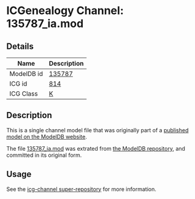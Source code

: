 # ICGenealogy Channel: 135787\_ia.mod

## Details

Name | Description
---- | -----------
ModelDB id | [135787](http://senselab.med.yale.edu/ModelDB/ShowModel.cshtml?model=135787)
ICG id | [814](http://icg.neurotheory.ox.ac.uk/channels/1/814)
ICG Class | [K](http://icg.neurotheory.ox.ac.uk/channels/1)

## Description

This is a single channel model file that was originally part of a [published model on the ModelDB website](http://senselab.med.yale.edu/mModelDB/ShowModel.cshtml?model=135787).

The file [135787\_ia.mod](135787_ia.mod) was extrated from [the ModelDB repository](http://senselab.med.yale.edu/ModelDB/ShowModel.cshtml?model=135787), and committed in its original form.

## Usage

See the [icg-channel super-repository](https://github.com/icgenealogy/icg-channels) for more information.